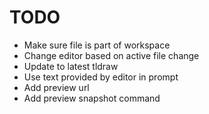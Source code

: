 # TODO

- Make sure file is part of workspace
- Change editor based on active file change
- Update to latest tldraw
- Use text provided by editor in prompt
- Add preview url
- Add preview snapshot command
